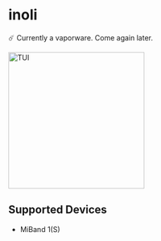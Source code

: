 # inoli


☄️ Currently a vaporware. Come again later.

<img width="270" src="https://user-images.githubusercontent.com/2061234/194773731-b697247e-193c-4f61-b55a-2a919178f7bc.png" alt="TUI">

## Supported Devices
* MiBand 1(S)
